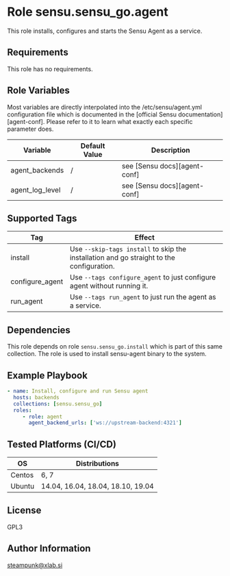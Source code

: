 Role sensu.sensu_go.agent
=========

This role installs, configures and starts the Sensu Agent as a service.

Requirements
------------

This role has no requirements.

Role Variables
--------------

Most variables are directly interpolated into the /etc/sensu/agent.yml configuration file
which is documented in the [official Sensu documentation][agent-conf]. Please refer to it to
learn what exactly each specific parameter does.

| Variable            | Default Value | Description |
|---------------------|---------------|-------------|
| agent_backends      | /             | see [Sensu docs][agent-conf]
| agent_log_level     | /             | see [Sensu docs][agent-conf]

[backend-conf]: https://docs.sensu.io/sensu-go/latest/reference/agent/#configuration-summary


Supported Tags
---------

| Tag               | Effect                                                   |
|-------------------|----------------------------------------------------------|
| install           | Use `--skip-tags install` to skip the installation and go straight to the configuration. 
| configure_agent   | Use `--tags configure_agent` to just configure agent without running it.  
| run_agent         | Use `--tags run_agent` to just run the agent as a service.  

Dependencies
------------

This role depends on role `sensu.sensu_go.install` which is part of this same collection.
The role is used to install sensu-agent binary to the system.

Example Playbook
----------------

```yaml
- name: Install, configure and run Sensu agent
  hosts: backends
  collections: [sensu.sensu_go]
  roles:
     - role: agent
       agent_backend_urls: ['ws://upstream-backend:4321']
```

Tested Platforms (CI/CD)
------------------------
| OS       | Distributions                     |
|----------|-----------------------------------|
| Centos   | 6, 7                              |
| Ubuntu   | 14.04, 16.04, 18.04, 18.10, 19.04 |

License
-------

GPL3

Author Information
------------------

steampunk@xlab.si
